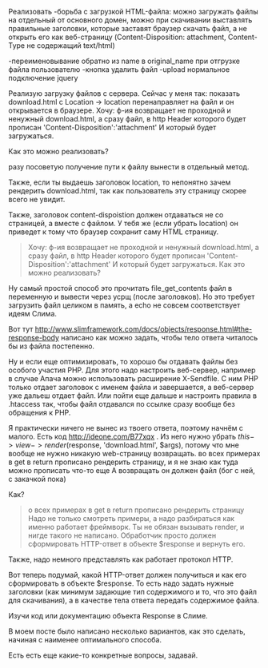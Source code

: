 Реализовать
-борьба с загрузкой HTML-файла: можно загружать файлы на отдельный от основного домен, можно при скачивании выставлять правильные заголовки, которые заставят браузер скачать файл, а не открыть его как веб-страницу (Content-Disposition: attachment, Content-Type не содержащий text/html)


-переименовывание обратно из name в original_name при отгрузке файла пользователю
-кнопка удалить файл
-upload нормальное подключение jquery



Реализую загрузку файлов с сервера. Сейчас у меня так: показать download.html с Location -> location перенаправляет на файл и он открывается в браузере.
Хочу: ф-ия возвращает не проходной и ненужный download.html, а сразу файл, в http Header которого будет прописан 'Content-Disposition':'attachment' И который будет загружаться.

Как это можно реализовать? 


разу посоветую получение пути к файлу вынести в отдельный метод.

Также, если ты выдаешь заголовок location, то непонятно зачем рендерить download.html, так как пользователь эту страницу скорее всего не увидит.

Также, заголовок content-dispoistion должен отдаваться не со страницей, а вместе с файлом. У тебя же (если убрать location) он приведет к тому что браузер сохранит саму HTML страницу.

> Хочу: ф-ия возвращает не проходной и ненужный download.html, а сразу файл, в http Header которого будет прописан 'Content-Disposition':'attachment' И который будет загружаться.
> Как это можно реализовать?

Ну самый простой способ это прочитать file_get_contents файл в переменную и вывести через усрщ (после заголовков). Но это требует загрузить файл целиком в память, а echo не совсем соответствует идеям Слима.

Вот тут http://www.slimframework.com/docs/objects/response.html#the-response-body написано как можно задать, чтобы тело ответа читалось бы из файла постепенно.

Ну и если еще оптимизировать, то хорошо бы отдавать файлы без особого участия PHP. Для этого надо настроить веб-сервер, например в случае Апача можно использовать расширение X-Sendfile. С ним PHP только отдает заголовок с именем файла и завершается, а веб-сервер уже дальеш отдает файл. Или пойти еще дальше и настроить правила в .htaccess так, чтобы файл отдавался по ссылке сразу вообще без обращения к PHP.





Я практически ничего не вынес из твоего ответа, поэтому начнём с малого.
Есть код http://ideone.com/B77xqx . Из него нужно убрать $this->view->render($response, 'download.html', $args), потому что мне вообще не нужно никакую web-страницу возвращать. во всех примерах в get в return прописано рендерить страницу, и я не знаю как туда можно прописать что-то еще
А возвращать он должен файл (бог с ней, с закачкой пока)

Как? 





> о всех примерах в get в return прописано рендерить страницу
Надо не только смотреть примеры, а надо разбираться как именно работает фреймворк. Ты не обязан вызывать render, и нигде такого не написано. Обработчик просто должен сформировать HTTP-ответ в объекте $response и вернуть его.

Также, надо немного представлять как работает протокол HTTP.

Вот теперь подумай, какой HTTP-ответ должен получиться и как его сформировать в объекте $response. То есть надо задать нужные заголовки (как минимум задающие тип содержимого и то, что это файл для скачивания), а в качестве тела ответа передать содержимое файла.

Изучи код или документацию объекта Response в Слиме.

В моем посте было написано несколько вариантов, как это сделать, начиная с наименее оптимального способа.

Есть есть еще какие-то конкретные вопросы, задавай.